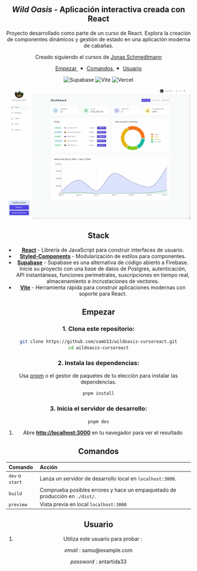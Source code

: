 <div align="center"> 
<h2> 
<em>Wild Oasis</em> - Aplicación interactiva creada con React 
</h2> 
<p> 
Proyecto desarrollado como parte de un curso de React. Explora la creación de componentes dinámicos y gestión de estado en una aplicación moderna de cabañas.
</p> 
<p> Creado siguiendo el cursos de <a href="https://codingheroes.io/">Jonas Schmedtmann</a>
</p>

<div align="center">
    <a href="#empezar">
        Empezar
    </a>
    <span>&nbsp;✦&nbsp;</span>
    <a href="#comandos">
        Comandos
    </a>
    <span>&nbsp;✦&nbsp;</span>
    <a href="#usuario">
        Usuario
    </a>
</div>

  <p></p> 
  
<div align="center">

![Supabase](https://img.shields.io/badge/Supabase-3ECF8E?style=for-the-badge&logo=supabase&logoColor=white)
![Vite](https://img.shields.io/badge/vite-%23646CFF.svg?style=for-the-badge&logo=vite&logoColor=white)
![Vercel](https://img.shields.io/badge/vercel-%23000000.svg?style=for-the-badge&logo=vercel&logoColor=white)

</div>
<img src="portada.webp"></img>

## Stack

- [**React**](https://es.react.dev/) - Librería de JavaScript para construir interfaces de usuario.
- [**Styled-Components**](https://styled-components.com/) - Modularización de estilos para componentes.
- [**Supabase**](https://supabase.com/) - Supabase es una alternativa de código abierto a Firebase.
  Inicie su proyecto con una base de datos de Postgres, autenticación, API instantáneas, funciones perimetrales, suscripciones en tiempo real, almacenamiento e incrustaciones de vectores.
- [**Vite**](https://vitejs.dev/) - Herramienta rápida para construir aplicaciones modernas con soporte para React.

## Empezar

### 1. Clona este repositorio:

```bash
git clone https://github.com/samU13/wildoasis-cursoreact.git
cd wildoasis-cursoreact
```

### 2. Instala las dependencias:

Usa [pnpm](https://pnpm.io/installation) o el gestor de paquetes de tu elección para instalar las dependencias.

```bash
pnpm install
```

### 3. Inicia el servidor de desarrollo:

```bash
pnpm dev
```

1. Abre [**http://localhost:3000**](http://localhost:3000/) en tu navegador para ver el resultado

## Comandos

| Comando         | Acción                                                                       |
| :-------------- | :--------------------------------------------------------------------------- |
| `dev` o `start` | Lanza un servidor de desarrollo local en `localhost:3000`.                   |
| `build`         | Comprueba posibles errores y hace un empaquetado de producción en `./dist/`. |
| `preview`       | Vista previa en local `localhost:3000`                                       |

## Usuario

1. Utiliza este usuario para probar :

<p>   <em>email</em> : samu@example.com</p>
<p>   <em>password</em> : antartida33</p>
